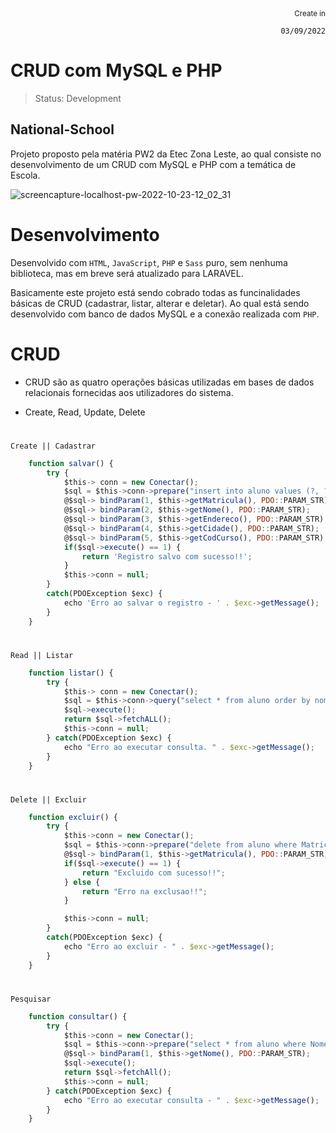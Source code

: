 <div align="right">
  <sub>Create in</sub>  
  
  `03/09/2022`
</div>

# CRUD com MySQL e PHP

> Status: Development

## National-School

Projeto proposto pela matéria PW2 da Etec Zona Leste, ao qual consiste no desenvolvimento de um CRUD com MySQL e PHP com a temática de Escola.

![screencapture-localhost-pw-2022-10-23-12_02_31](https://user-images.githubusercontent.com/109045257/197399673-1b5b3770-82e6-455a-be18-d1682defbf62.png)

# Desenvolvimento

Desenvolvido com `HTML`, `JavaScript`, `PHP` e `Sass` puro, sem nenhuma biblioteca, mas em breve será atualizado para LARAVEL.

Basicamente este projeto está sendo cobrado todas as funcinalidades básicas de CRUD (cadastrar, listar, alterar e deletar). Ao qual está sendo desenvolvido com banco de dados MySQL e a conexão realizada com `PHP`.

# CRUD

* CRUD são as quatro operações básicas utilizadas em bases de dados relacionais fornecidas aos utilizadores do sistema. 

* Create, Read, Update, Delete

#

    Create || Cadastrar

```js
    function salvar() {
        try {
            $this-> conn = new Conectar();
            $sql = $this->conn->prepare("insert into aluno values (?, ?, ?, ?, ?)");
            @$sql-> bindParam(1, $this->getMatricula(), PDO::PARAM_STR);
            @$sql-> bindParam(2, $this->getNome(), PDO::PARAM_STR);
            @$sql-> bindParam(3, $this->getEndereco(), PDO::PARAM_STR);
            @$sql-> bindParam(4, $this->getCidade(), PDO::PARAM_STR);
            @$sql-> bindParam(5, $this->getCodCurso(), PDO::PARAM_STR);
            if($sql->execute() == 1) {
                return 'Registro salvo com sucesso!!';
            }
            $this->conn = null;
        }   
        catch(PDOException $exc) {
            echo 'Erro ao salvar o registro - ' . $exc->getMessage();
        }
    }
```

#

    Read || Listar

```js
    function listar() {
        try {
            $this-> conn = new Conectar();
            $sql = $this->conn->query("select * from aluno order by nome");
            $sql->execute();
            return $sql->fetchALL();
            $this->conn = null;
        } catch(PDOException $exc) {
            echo "Erro ao executar consulta. " . $exc->getMessage();
        }
    }
```

#

    Delete || Excluir

```js
    function excluir() {
        try {
            $this->conn = new Conectar();
            $sql = $this->conn->prepare("delete from aluno where Matricula = ?");
            @$sql-> bindParam(1, $this->getMatricula(), PDO::PARAM_STR);
            if($sql->execute() == 1) {
                return "Excluido com sucesso!!";
            } else {
                return "Erro na exclusao!!";
            }

            $this->conn = null;
        }
        catch(PDOException $exc) {
            echo "Erro ao excluir - " . $exc->getMessage();
        }
    }
```

#

    Pesquisar

```js
    function consultar() {
        try {
            $this->conn = new Conectar();
            $sql = $this->conn->prepare("select * from aluno where Nome like ?");
            @$sql-> bindParam(1, $this->getNome(), PDO::PARAM_STR);
            $sql->execute();
            return $sql->fetchAll();
            $this->conn = null;
        } catch(PDOException $exc) {
            echo "Erro ao executar consulta - " . $exc->getMessage();
        }
    }
```
